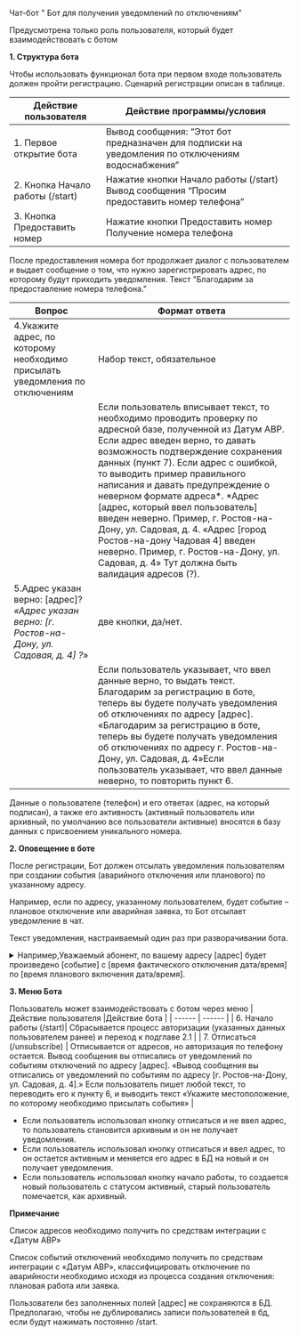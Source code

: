 Чат-бот " Бот для получения уведомлений по отключениям" 

Предусмотрена только роль пользователя, который будет взаимодействовать с ботом

**1.	Структура бота**

Чтобы использовать функционал бота при первом входе пользователь должен пройти регистрацию. Сценарий регистрации описан в таблице.


| Действие пользователя | Действие программы/условия |
| ------ | ------ |
| 1. Первое открытие бота |  Вывод сообщения: “Этот бот предназначен для подписки на уведомления по отключениям водоснабжения” |
| 2. Кнопка Начало работы (/start) |	Нажатие кнопки Начало работы (/start)	Вывод сообщения “Просим предоставить номер телефона” |
| 3. Кнопка Предоставить номер |	Нажатие кнопки Предоставить номер	Получение номера телефона |

После предоставления номера бот продолжает диалог с пользователем и выдает сообщение о том, что нужно зарегистрировать адрес, по которому будут приходить уведомления. Текст "Благодарим за предоставление номера телефона."

	
|Вопрос	|Формат ответа|
|------|-----------|
|4.Укажите адрес, по которому необходимо присылать уведомления по отключениям | Набор текст, обязательное |
| | Если пользователь вписывает текст, то необходимо проводить проверку по адресной базе, полученной из Датум АВР. Если адрес введен верно, то давать возможность подтверждение сохранения данных (пункт 7). Если адрес с ошибкой, то выводить пример правильного написания и давать предупреждение о неверном формате адреса*. *Адрес [адрес, который ввел пользователь] введен неверно. Пример, г. Ростов-на-Дону, ул. Садовая, д. 4. «Адрес [город Ростов-на-дону Чадовая 4] введен неверно. Пример, г. Ростов-на-Дону, ул. Садовая, д. 4» Тут должна быть валидация адресов (?).	
| 5.Адрес указан верно: [адрес]? _«Адрес указан верно: [г. Ростов-на-Дону, ул. Садовая, д. 4] ?_»	| две кнопки, да/нет.|
| |Если пользователь указывает, что ввел данные верно, то выдать текст. Благодарим за регистрацию в боте, теперь вы будете получать уведомления об отключениях по адресу [адрес]. «Благодарим за регистрацию в боте, теперь вы будете получать уведомления об отключениях по адресу г. Ростов-на-Дону, ул. Садовая, д. 4»Если пользователь указывает, что ввел данные неверно, то повторить пункт 6. |

Данные о пользователе (телефон) и его ответах (адрес, на который подписан), а также его активность (активный пользователь или архивный, по умолчанию все пользователи активные) вносятся в базу данных с присвоением уникального номера.


**2. Оповещение в боте**

После регистрации, Бот должен отсылать уведомления пользователям при создании события (аварийного отключения или планового) по указанному адресу.

Например, если по адресу, указанному пользователем, будет событие – плановое отключение или аварийная заявка, то Бот отсылает уведомление в чат.

Текст уведомления, настраиваемый один раз при разворачивании бота.


<details><summary>Например,Уважаемый абонент, по вашему адресу [адрес] будет произведено [событие] с [время фактического отключения дата/время] по [время планового включения дата/время].</summary>

Если аварийное отключение из заявки с указанием только фактического отключения–
Уважаемый абонент, по вашему адресу [г. Ростов-на-Дону, ул. Садовая, д. 4] будет произведено [аварийное отключение ХВС] с [14.05.2024 20:40].

Если аварийное отключение из заявки с указанием только фактическим отключением и плановым включением -
Уважаемый абонент, по вашему адресу [г. Ростов-на-Дону, ул. Садовая, д. 4] будет произведено [аварийное отключение ХВС] с [14.05.2024 20:40] по [14.05.2024 22:40].

Если плановое отключение с указанием только фактического отключения- Уважаемый абонент, по вашему адресу [г. Ростов-на-Дону, ул. Садовая, д. 4] будет произведено [плановое отключение ХВС] с [14.05.2024 20:40].

Если плановое отключение с указанием фактическим отключением и плановым включением- 
Уважаемый абонент, по вашему адресу [г. Ростов-на-Дону, ул. Садовая, д. 4] будет произведено [плановое отключение ХВС] с [14.05.2024 20:40] по [14.05.2024 22:40].
</details>


**3. Меню Бота**

Пользователь может взаимодействовать с ботом через меню 
| Действие пользователя |Действие бота |
| ------ | ------ |
| 6.	Начало работы (/start)| Сбрасывается процесс авторизации (указанных данных пользователем ранее) и переход к подглаве 2.1 |
| 7.	Отписаться (/unsubscribe) | Отписывается от адресов, но   авторизация по телефону остается. Вывод сообщения вы отписались от уведомлений по событиям отключений по адресу [адрес]. «Вывод сообщения вы отписались от уведомлений по событиям по адресу [г. Ростов-на-Дону, ул. Садовая, д. 4].» Если пользователь пишет любой текст, то переводить его к пункту 6,  и выводить текст «Укажите местоположение, по которому необходимо присылать события» |	

- Если пользователь использовал кнопку отписаться и не ввел адрес, то пользователь становится архивным и он не получает уведомления.
- Если пользователь использовал кнопку отписаться и ввел адрес, то он остается активным и меняется его адрес в БД на новый и он получает уведомления.
- Если пользователь использовал кнопку начало работы, то создается новый пользователь с статусом активный, старый пользователь помечается, как архивный. 


**Примечание**

Список адресов необходимо получить по средствам интеграции с «Датум АВР» 


Список событий отключений необходимо получить по средствам интеграции с «Датум АВР», классифицировать отключение по аварийности необходимо исходя из процесса создания отключения: плановая работа или заявка. 


Пользователи без заполненных полей [адрес] не сохраняются в БД. Предполагаю, чтобы не дублировались записи пользователей в бд, если будут нажимать постоянно /start.
